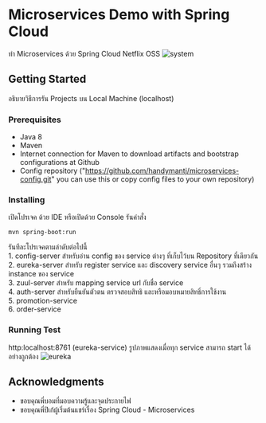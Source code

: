 # Microservices Demo with Spring Cloud
ทำ Microservices ด้วย Spring Cloud Netflix OSS
![system](https://user-images.githubusercontent.com/29037349/50545928-3b66fc00-0c51-11e9-8d0f-c2ad2357d422.png)

## Getting Started
อธิบายวิธีการรัน Projects บน Local Machine (localhost)

### Prerequisites
* Java 8
* Maven
* Internet connection for Maven to download artifacts and bootstrap configurations at Github
* Config repository ("https://github.com/handymantj/microservices-config.git" you can use this or copy config files to your own repository)

### Installing
เปิดโปรเจค ด้วย IDE หรือเปิดด้วย Console รันคำสั่ง <br /> 
```
mvn spring-boot:run 
```
รันทีละโปรเจคตามลำดับต่อไปนี้ <br />
	1. config-server สำหรับอ่าน config ของ service ต่างๆ ที่เก็บไว้บน Repository ที่เดียวกัน <br />
	2. eureka-server สำหรับ register service และ discovery service อื่นๆ รวมถึงสร้าง instance ของ service<br />
	3. zuul-server สำหรับ mapping service url กับชื่อ service <br />
	4. auth-server สำหรับยืนยันตัวตน ตรวจสอบสิทธิ และหรือมอบหมายสิทธิ์การใช้งาน <br />
	5. promotion-service <br />
	6. order-service <br />

### Running Test
http:localhost:8761
(eureka-service) รูปภาพแสดงเมื่อทุก service สามารถ start ได้อย่างถูกต้อง
![eureka](https://user-images.githubusercontent.com/29037349/50541167-58a8b580-0bd2-11e9-8f69-e273f7e8c97c.png)

## Acknowledgments
*	ขอบคุณพี่บอมที่มอบความรู้และจุดประกายไฟ
* 	ขอบคุณพี่ปิเก้ผู้เริ่มต้นแชร์เรื่อง Spring Cloud - Microservices






